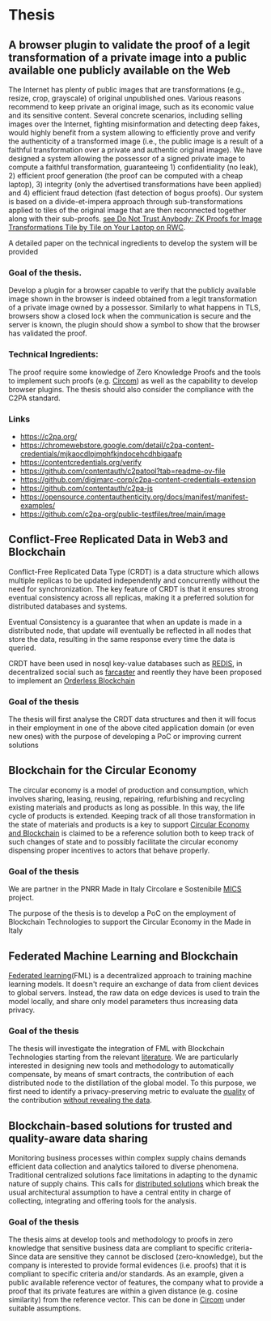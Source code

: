 
# Thesis

## A browser plugin to validate the proof of a legit transformation of a private image into a public available one publicly available on the Web

The Internet has plenty of public images that are transformations (e.g., resize, crop, grayscale) of original unpublished ones. Various reasons recommend to keep private an original image, such as its economic value and its sensitive content. Several concrete scenarios, including selling images over the Internet, fighting misinformation and detecting deep fakes, would highly benefit from a system allowing to efficiently prove and verify the authenticity of a transformed image (i.e., the public image is a result of a faithful transformation over a private and authentic original image). We have designed a system allowing the possessor of a signed private image to compute a faithful transformation, guaranteeing 1) confidentiality (no leak), 2) efficient proof generation (the proof can be computed with a cheap laptop), 3) integrity (only the advertised transformations have been applied) and 4) efficient fraud detection (fast detection of bogus proofs). Our system is based on a divide-et-impera approach through sub-transformations applied to tiles of the original image that are then reconnected together along with their sub-proofs. [see Do Not Trust Anybody: ZK Proofs for Image Transformations Tile by Tile on Your Laptop on RWC](https://rwc.iacr.org/2024/program.php).

A detailed paper on the technical ingredients to develop the system will be provided 

### Goal of the thesis.

Develop a plugin for a browser capable to verify that the publicly available image shown in the browser is indeed obtained from a legit transformation of a private image owned by a possessor. Similarly to what happens in TLS, browsers show a closed lock when the communication is secure and the server is known, the plugin should show a symbol to show that the browser has validated the proof. 

### Technical Ingredients:

The proof require some knowledge of Zero Knowledge Proofs and the tools to implement such proofs (e.g. [Circom](https://docs.circom.io/)) as well as the capability to develop browser plugins. The thesis should also consider the compliance with the C2PA standard.

### Links

* https://c2pa.org/
* https://chromewebstore.google.com/detail/c2pa-content-credentials/mjkaocdlpjmphfkjndocehcdhbigaafp
* https://contentcredentials.org/verify
* https://github.com/contentauth/c2patool?tab=readme-ov-file
* https://github.com/digimarc-corp/c2pa-content-credentials-extension
* https://github.com/contentauth/c2pa-js
* https://opensource.contentauthenticity.org/docs/manifest/manifest-examples/
* https://github.com/c2pa-org/public-testfiles/tree/main/image

## Conflict-Free Replicated Data in Web3 and Blockchain

Conflict-Free Replicated Data Type (CRDT) is a data structure which allows multiple replicas to be updated independently and concurrently without the need for synchronization. The key feature of CRDT is that it ensures strong eventual consistency across all replicas, making it a preferred solution for distributed databases and systems.

Eventual Consistency is a guarantee that when an update is made in a distributed node, that update will eventually be reflected in all nodes that store the data, resulting in the same response every time the data is queried.

CRDT have been used in nosql key-value databases such as [REDIS](https://redis.io/blog/diving-into-crdts/), in decentralized social such as [farcaster](https://github.com/farcasterxyz/protocol/blob/main/docs/SPECIFICATION.md) and reently they have been proposed to implement an [Orderless Blockchain](https://arxiv.org/pdf/2210.01477)

### Goal of the thesis

The thesis will first analyse the CRDT data structures and then it will focus in their employment in one of the above cited application domain (or even new ones) with
the purpose of developing a PoC or improving current solutions

## Blockchain for the Circular Economy

The circular economy is a model of production and consumption, which involves sharing, leasing, reusing, repairing, refurbishing and recycling existing materials and products as long as possible. In this way, the life cycle of products is extended. Keeping track of all those transformation in the state of materials and products is a key to support [Circular Economy and Blockchain](https://www.sciencedirect.com/science/article/pii/S2667378922000633) is claimed to be a reference solution both to keep track of such changes of state and to possibly facilitate the circular economy dispensing proper incentives to actors that behave properly. 

### Goal of the thesis
We are partner in the PNRR Made in Italy Circolare e Sostenibile [MICS](https://www.mics.tech/en/home/) project. 

The purpose of the thesis is to develop a PoC on the employment of Blockchain Technologies to support the Circular Economy in the Made in Italy

## Federated Machine Learning and Blockchain

[Federated learning](https://link.springer.com/article/10.1007/s13042-022-01647-y)(FML) is a decentralized approach to training machine learning models. It doesn't require an exchange of data from client devices to global servers. Instead, the raw data on edge devices is used to train the model locally, and share only model parameters thus increasing data privacy.

### Goal of the thesis

The thesis will investigate the integration of FML with Blockchain Technologies starting from the relevant [literature](https://dl.acm.org/doi/10.1145/3570953). We are particularly interested in designing new tools and methodology to automatically compensate, by means of smart contracts, the contribution of each distributed node to the distillation of the global model. To this purpose, we first need to identify a privacy-preserving metric to evaluate the [quality](https://research.ece.cmu.edu/lions/Papers/Federated_WiOpt.pdf) of the contribution [without revealing the data](https://arxiv.org/abs/2108.10623). 

## Blockchain-based solutions for trusted and quality-aware data sharing

Monitoring business processes within complex supply chains demands efficient data collection and analytics tailored to diverse phenomena. Traditional centralized solutions face limitations in adapting to the dynamic nature of supply chains. This calls for [distributed solutions](https://dlt2024.di.unito.it/wp-content/uploads/2024/05/DLT2024_paper_60.pdf) which break
the usual architectural assumption to have a central entity in charge of collecting, integrating and offering tools for the analysis.

### Goal of the thesis

The thesis aims at develop tools and methodology to proofs in zero knowledge that sensitive business data are compliant to specific criteria- Since data are sensitive they cannot be disclosed (zero-knowledge), but the company is interested to provide formal evidences (i.e. proofs) that it is compliant to specific criteria and/or standards. As an example, given a public available reference vector of features, the company what to provide a proof that its private features are within a given distance (e.g. cosine similarity) from the reference vector. This can be done in [Circom](https://docs.circom.io/) under suitable assumptions. 